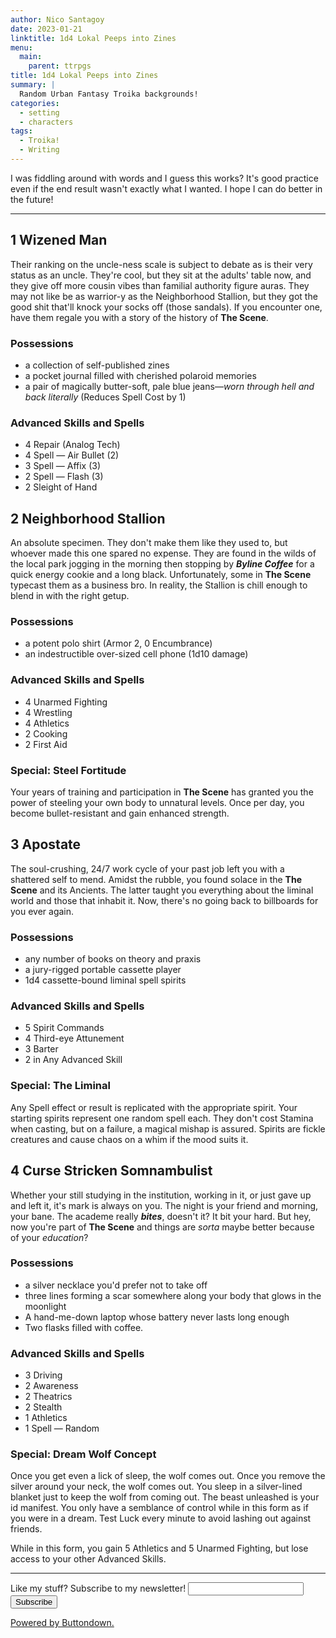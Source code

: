 ```yaml
---
author: Nico Santagoy
date: 2023-01-21
linktitle: 1d4 Lokal Peeps into Zines
menu:
  main:
    parent: ttrpgs
title: 1d4 Lokal Peeps into Zines
summary: |
  Random Urban Fantasy Troika backgrounds!
categories:
  - setting
  - characters
tags:
  - Troika!
  - Writing
---
```


I was fiddling around with words and I guess this works? It's good practice even if the end result wasn't exactly what I wanted. I hope I can do better in the future!

---

## 1 Wizened Man

Their ranking on the uncle-ness scale is subject to debate as is their very status as an uncle. They're cool, but they sit at the adults' table now, and they give off more cousin vibes than familial authority figure auras. They may not like be as warrior-y as the Neighborhood Stallion, but they got the good shit that'll knock your socks off (those sandals). If you encounter one, have them regale you with a story of the history of **The Scene**.

### Possessions

- a collection of self-published zines
- a pocket journal filled with cherished polaroid memories
- a pair of magically butter-soft, pale blue jeans—_worn through hell and back literally_ (Reduces Spell Cost by 1)

### Advanced Skills and Spells

- 4 Repair (Analog Tech)
- 4 Spell — Air Bullet (2)
- 3 Spell — Affix (3)
- 2 Spell — Flash (3)
- 2 Sleight of Hand

## 2 Neighborhood Stallion

An absolute specimen. They don't make them like they used to, but whoever made this one spared no expense. They are found in the wilds of the local park jogging in the morning then stopping by **_Byline Coffee_** for a quick energy cookie and a long black. Unfortunately, some in **The Scene** typecast them as a business bro. In reality, the Stallion is chill enough to blend in with the right getup.

### Possessions

- a potent polo shirt (Armor 2, 0 Encumbrance)
- an indestructible over-sized cell phone (1d10 damage)

### Advanced Skills and Spells

- 4 Unarmed Fighting
- 4 Wrestling
- 4 Athletics
- 2 Cooking
- 2 First Aid

### Special: Steel Fortitude

Your years of training and participation in **The Scene** has granted you the power of steeling your own body to unnatural levels. Once per day, you become bullet-resistant and gain enhanced strength.

## 3 Apostate

The soul-crushing, 24/7 work cycle of your past job left you with a shattered self to mend. Amidst the rubble, you found solace in the **The Scene** and its Ancients. The latter taught you everything about the liminal world and those that inhabit it. Now, there's no going back to billboards for you ever again.

### Possessions

- any number of books on theory and praxis
- a jury-rigged portable cassette player
- 1d4 cassette-bound liminal spell spirits

### Advanced Skills and Spells

- 5 Spirit Commands
- 4 Third-eye Attunement
- 3 Barter
- 2 in Any Advanced Skill

### Special: The Liminal

Any Spell effect or result is replicated with the appropriate spirit. Your starting spirits represent one random spell each. They don't cost Stamina when casting, but on a failure, a magical mishap is assured. Spirits are fickle creatures and cause chaos on a whim if the mood suits it.

## 4 Curse Stricken Somnambulist

Whether your still studying in the institution, working in it, or just gave up and left it, it's mark is always on you. The night is your friend and morning, your bane. The academe really **_bites_**, doesn't it? It bit your hard. But hey, now you're part of **The Scene** and things are _sorta_ maybe better because of your _education_?

### Possessions

- a silver necklace you'd prefer not to take off
- three lines forming a scar somewhere along your body that glows in the moonlight
- A hand-me-down laptop whose battery never lasts long enough
- Two flasks filled with coffee.

### Advanced Skills and Spells

- 3 Driving
- 2 Awareness
- 2 Theatrics
- 2 Stealth
- 1 Athletics
- 1 Spell — Random

### Special: Dream Wolf Concept

Once you get even a lick of sleep, the wolf comes out. Once you remove the silver around your neck, the wolf comes out. You sleep in a silver-lined blanket just to keep the wolf from coming out. The beast unleashed is your id manifest. You only have a semblance of control while in this form as if you were in a dream. Test Luck every minute to avoid lashing out against friends.

While in this form, you gain 5 Athletics and 5 Unarmed Fighting, but lose access to your other Advanced Skills.

---

<form
  action="https://buttondown.email/api/emails/embed-subscribe/san_tagoy"
  method="post"
  target="popupwindow"
  onsubmit="window.open('https://buttondown.email/san_tagoy', 'popupwindow')"
  class="embeddable-buttondown-form"
>
  <label for="bd-email">Like my stuff? Subscribe to my newsletter!</label>
  <input type="email" name="email" id="bd-email" />
  <input type="submit" value="Subscribe" />
  <p>
    <a href="https://buttondown.email" target="_blank">Powered by Buttondown.</a>
  </p>
</form>
